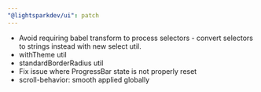 ```yaml
---
"@lightsparkdev/ui": patch
---
```


- Avoid requiring babel transform to process selectors - convert selectors to strings instead with new select util. 
- withTheme util
- standardBorderRadius util
- Fix issue where ProgressBar state is not properly reset
- scroll-behavior: smooth applied globally
